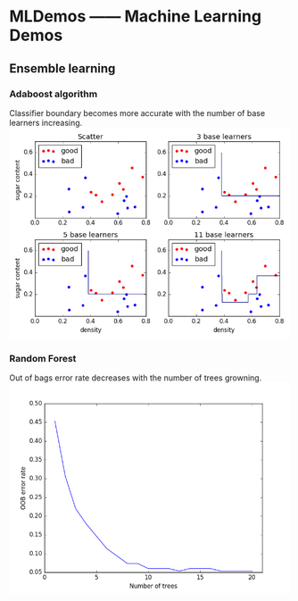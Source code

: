 # MLDemos —— Machine Learning Demos

## Ensemble learning
### Adaboost algorithm
Classifier boundary becomes more accurate with the number of base learners increasing.  
![adaboost](./EnsembleLearning/images/adaboost.png)

### Random Forest
Out of bags error rate decreases with the number of trees growning.
![](./EnsembleLearning/images/oob_error.png)